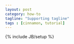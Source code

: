 ```yaml
---
layout: post
category: how-to 
tagline: "Supporting tagline"
tags : [cinnamon, tutorial]
---
```

{% include JB/setup %}
